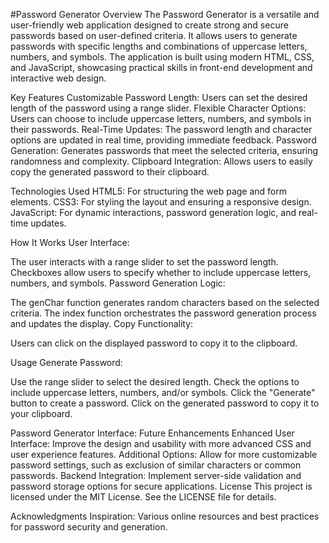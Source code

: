 #Password Generator
Overview
The Password Generator is a versatile and user-friendly web application designed to create strong and secure passwords based on user-defined criteria. It allows users to generate passwords with specific lengths and combinations of uppercase letters, numbers, and symbols. The application is built using modern HTML, CSS, and JavaScript, showcasing practical skills in front-end development and interactive web design.

Key Features
Customizable Password Length: Users can set the desired length of the password using a range slider.
Flexible Character Options: Users can choose to include uppercase letters, numbers, and symbols in their passwords.
Real-Time Updates: The password length and character options are updated in real time, providing immediate feedback.
Password Generation: Generates passwords that meet the selected criteria, ensuring randomness and complexity.
Clipboard Integration: Allows users to easily copy the generated password to their clipboard.

Technologies Used
HTML5: For structuring the web page and form elements.
CSS3: For styling the layout and ensuring a responsive design.
JavaScript: For dynamic interactions, password generation logic, and real-time updates.

How It Works
User Interface:

The user interacts with a range slider to set the password length.
Checkboxes allow users to specify whether to include uppercase letters, numbers, and symbols.
Password Generation Logic:

The genChar function generates random characters based on the selected criteria.
The index function orchestrates the password generation process and updates the display.
Copy Functionality:

Users can click on the displayed password to copy it to the clipboard.

Usage
Generate Password:

Use the range slider to select the desired length.
Check the options to include uppercase letters, numbers, and/or symbols.
Click the "Generate" button to create a password.
Click on the generated password to copy it to your clipboard.

Password Generator Interface:
Future Enhancements
Enhanced User Interface: Improve the design and usability with more advanced CSS and user experience features.
Additional Options: Allow for more customizable password settings, such as exclusion of similar characters or common passwords.
Backend Integration: Implement server-side validation and password storage options for secure applications.
License
This project is licensed under the MIT License. See the LICENSE file for details.

Acknowledgments
Inspiration: Various online resources and best practices for password security and generation.
